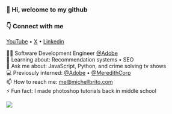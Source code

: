 ### 👋 Hi, welcome to my github

### 👇 Connect with me 
<a href="https://www.youtube.com/@michelldbrito" target="_blank">YouTube</a> • <a href="https://x.com/michelldbrito" target="_blank">X</a> • <a href="https://www.linkedin.com/in/michellbrito/" target="_blank">Linkedin</a>


👩‍💻 Software Development Engineer <a target="_blank" href="https://www.adobe.com/">@Adobe </a><br />
🧠 Learning about: Recommendation systems • SEO <br />
💬 Ask me about: JavaScript, Python, and crime solving tv shows<br />
💻 Previosuly interned: <a href="https://twitter.com/Adobe" target="_blank">@Adobe</a> • <a href="https://twitter.com/MeredithCorp" target="_blank">@MeredithCorp</a><br />
📫 How to reach me: <a href="mailto:me@michellbrito.com" target="_blank">me@michellbrito.com</a><br />
⚡ Fun fact: I made photoshop tutorials back in middle school <br />

![](https://komarev.com/ghpvc/?username=michellbrito&label=PROFILE+VIEWS&style=flat-square&color=yellow)

